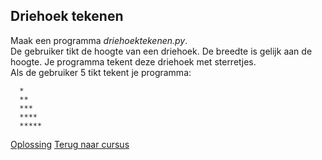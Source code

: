 ## Driehoek tekenen

Maak een programma _driehoektekenen.py_.\
De gebruiker tikt de hoogte van een driehoek. De breedte is gelijk aan
de hoogte. Je programma tekent deze driehoek met sterretjes.\
Als de gebruiker 5 tikt tekent je programma:

      *
      **
      ***
      ****
      *****

[Oplossing](/oplossingen/driehoektekenen.html)
[Terug naar cursus](/18_for.html)